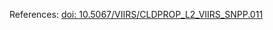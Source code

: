 References: [doi: 10.5067/VIIRS/CLDPROP\_L2\_VIIRS\_SNPP\.011](https://doi.org/10.5067/VIIRS/CLDPROP_L2_VIIRS_SNPP.011)